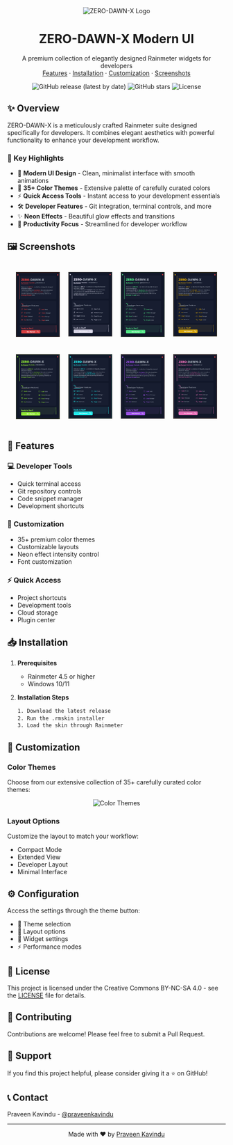 <div align="center">
  <img src="assets/logo.png" alt="ZERO-DAWN-X Logo" width="200"/>

  # ZERO-DAWN-X Modern UI
  
  <p align="center">
    A premium collection of elegantly designed Rainmeter widgets for developers
    <br />
    <a href="#features">Features</a>
    ·
    <a href="#installation">Installation</a>
    ·
    <a href="#customization">Customization</a>
    ·
    <a href="#screenshots">Screenshots</a>
  </p>

  ![GitHub release (latest by date)](https://img.shields.io/github/v/release/praveenkavindu/zero-dawn-x?style=for-the-badge&color=134EF2)
  ![GitHub stars](https://img.shields.io/github/stars/praveenkavindu/zero-dawn-x?style=for-the-badge&color=FFD93D)
  ![License](https://img.shields.io/badge/license-CC_BY--NC--SA_4.0-green?style=for-the-badge)
</div>

## ✨ Overview

ZERO-DAWN-X is a meticulously crafted Rainmeter suite designed specifically for developers. It combines elegant aesthetics with powerful functionality to enhance your development workflow.

### 🎯 Key Highlights

- 🎨 **Modern UI Design** - Clean, minimalist interface with smooth animations
- 🌈 **35+ Color Themes** - Extensive palette of carefully curated colors
- ⚡ **Quick Access Tools** - Instant access to your development essentials
- 🛠️ **Developer Features** - Git integration, terminal controls, and more
- ✨ **Neon Effects** - Beautiful glow effects and transitions
- 🎯 **Productivity Focus** - Streamlined for developer workflow

## 🖼️ Screenshots

<div align="center">
  <div style="display: grid; grid-template-columns: repeat(4, 1fr); gap: 20px; padding: 20px;">
    <img src="ScreenShots/1.png" width="200" alt="Screenshot 1"/>
    <img src="ScreenShots/2.png" width="200" alt="Screenshot 2"/>
    <img src="ScreenShots/3.png" width="200" alt="Screenshot 3"/>
    <img src="ScreenShots/4.png" width="200" alt="Screenshot 4"/>
  </div>
  
  <div style="display: grid; grid-template-columns: repeat(4, 1fr); gap: 20px; padding: 20px;">
    <img src="ScreenShots/5.png" width="200" alt="Screenshot 5"/>
    <img src="ScreenShots/6.png" width="200" alt="Screenshot 7"/>
    <img src="ScreenShots/7.png" width="200" alt="Screenshot 8"/>
    <img src="ScreenShots/8.png" width="200" alt="Screenshot 6"/>
  </div>
</div>

## 🚀 Features

### 💻 Developer Tools
- Quick terminal access
- Git repository controls
- Code snippet manager
- Development shortcuts

### 🎨 Customization
- 35+ premium color themes
- Customizable layouts
- Neon effect intensity control
- Font customization

### ⚡ Quick Access
- Project shortcuts
- Development tools
- Cloud storage
- Plugin center

## 📥 Installation

1. **Prerequisites**
   - Rainmeter 4.5 or higher
   - Windows 10/11

2. **Installation Steps**
   ```bash
   1. Download the latest release
   2. Run the .rmskin installer
   3. Load the skin through Rainmeter
   ```

## 🎨 Customization

### Color Themes
Choose from our extensive collection of 35+ carefully curated color themes:

<div align="center">
  <img src="assets/themes.gif" alt="Color Themes" width="600"/>
</div>

### Layout Options
Customize the layout to match your workflow:
- Compact Mode
- Extended View
- Developer Layout
- Minimal Interface

## ⚙️ Configuration

Access the settings through the theme button:
- 🎨 Theme selection
- 📐 Layout options
- 🔧 Widget settings
- ⚡ Performance modes

## 📄 License

This project is licensed under the Creative Commons BY-NC-SA 4.0 - see the [LICENSE](LICENSE) file for details.

## 🤝 Contributing

Contributions are welcome! Please feel free to submit a Pull Request.

## 💖 Support

If you find this project helpful, please consider giving it a ⭐️ on GitHub!

## 📞 Contact

Praveen Kavindu - [@praveenkavindu](https://twitter.com/praveenkavindu)

---

<div align="center">
  Made with ❤️ by <a href="https://github.com/praveenkavindu">Praveen Kavindu</a>
</div>
